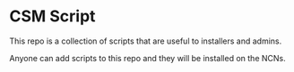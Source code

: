 # CSM Script

This repo is a collection of scripts that are useful to installers and admins.

Anyone can add scripts to this repo and they will be installed on the NCNs.
